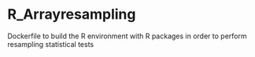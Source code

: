 # R_Arrayresampling
Dockerfile to build the R environment with R packages in order to perform resampling statistical tests
